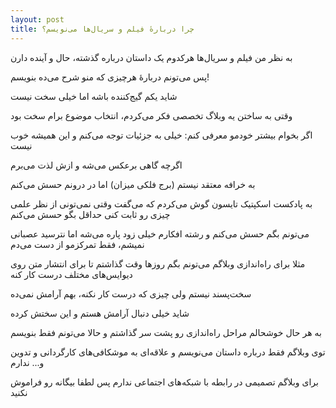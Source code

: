 ```yaml
---
layout: post
title: چرا دربارهٔ فیلم و سریال‌ها می‌نویسم؟
---
```


به نظر من فیلم و سریال‌ها هرکدوم یک داستان درباره گذشته، حال و آینده دارن

پس می‌تونم دربارهٔ هرچیزی که منو شرح می‌ده بنویسم!

شاید یکم گیج‌کننده باشه اما خیلی سخت نیست

وقتی به ساختن یه وبلاگ تخصصی فکر می‌کردم، انتخاب موضوع برام سخت بود

اگر بخوام بیشتر خودمو معرفی کنم: خیلی به جزئیات توجه می‌کنم و این همیشه خوب نیست

اگرچه گاهی برعکس می‌شه و ازش لذت می‌برم

به خرافه معتقد نیستم (برج فلکی میزان) اما در درونم حسش می‌کنم

به پادکست اسکپتیک تایسون گوش می‌کردم که می‌گفت وقتی نمی‌تونی از نظر علمی چیزی رو ثابت کنی حداقل بگو حسش می‌کنم

می‌تونم بگم حسش می‌کنم و رشته افکارم خیلی زود پاره می‌شه اما نترسید عصبانی نمیشم، فقط تمرکزمو از دست می‌دم

مثلا برای راه‌اندازی وبلاگم می‌تونم بگم روزها وقت گذاشتم تا برای انتشار متن روی دیوایس‌های مختلف درست کار کنه

سخت‌پسند نیستم ولی چیزی که درست کار نکنه، بهم آرامش نمی‌ده

شاید خیلی دنبال آرامش هستم و این سختش کرده

به هر حال خوشحالم مراحل راه‌اندازی رو پشت سر گذاشتم و حالا می‌تونم فقط بنویسم

توی وبلاگم فقط درباره داستان می‌نویسم و علاقه‌ای به موشکافی‌های کارگردانی و تدوین و... ندارم

برای وبلاگم تصمیمی در رابطه با شبکه‌های اجتماعی ندارم پس لطفا بیگانه رو فراموش نکنید
